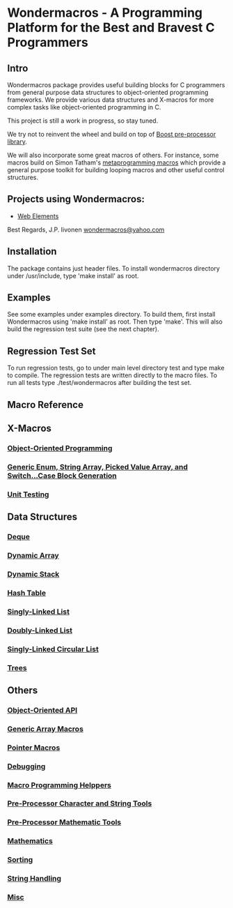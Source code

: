 # Wondermacros - A Programming Platform for the Best and Bravest C Programmers

## Intro

Wondermacros package provides useful building blocks for C programmers from
general purpose data structures to object-oriented programming frameworks.
We provide various data structures and X-macros for more complex tasks like
object-oriented programming in C.

This project is still a work in progress, so stay tuned.

We try not to reinvent the wheel and build on top of [Boost pre-processor
library](https://www.boost.org/doc/libs/1_67_0/libs/preprocessor/doc/index.html).

We will also incorporate some great macros of others. For instance, some
macros build on Simon Tatham's [metaprogramming macros](https://www.chiark.greenend.org.uk/~sgtatham/mp/)
which provide a general purpose toolkit for building looping macros and other useful
control structures.

## Projects using Wondermacros:
* [Web Elements](https://github.com/plainC/web_elements)

Best Regards,
J.P. Iivonen <wondermacros@yahoo.com>


## Installation

The package contains just header files. To install wondermacros directory
under /usr/include, type 'make install' as root.

## Examples

See some examples under examples directory. To build them, first install
Wondermacros using 'make install' as root.  Then type 'make'. This will also
build the regression test suite (see the next chapter).


## Regression Test Set

To run regression tests, go to under main level directory test and type make
to compile. The regression tests are written directly to the macro files.
To run all tests type ./test/wondermacros after building the test set.


## Macro Reference

## X-Macros
### [Object-Oriented Programming](https://github.com/plainC/wondermacros/blob/master/docs/objects.md)
### [Generic Enum, String Array, Picked Value Array, and Switch...Case Block Generation](https://github.com/plainC/wondermacros/blob/master/docs/generic_x.md)
### [Unit Testing](https://github.com/plainC/wondermacros/blob/master/docs/test.md)
## Data Structures
### [Deque](https://github.com/plainC/wondermacros/blob/master/docs/deque.md)
### [Dynamic Array](https://github.com/plainC/wondermacros/blob/master/docs/dynamic_array.md)
### [Dynamic Stack](https://github.com/plainC/wondermacros/blob/master/docs/dynamic_stack.md)
### [Hash Table](https://github.com/plainC/wondermacros/blob/master/docs/hash_table.md)
### [Singly-Linked List](https://github.com/plainC/wondermacros/blob/master/docs/slist.md)
### [Doubly-Linked List](https://github.com/plainC/wondermacros/blob/master/docs/dlist.md)
### [Singly-Linked Circular List](https://github.com/plainC/wondermacros/blob/master/docs/cslist.md)
### [Trees](https://github.com/plainC/wondermacros/blob/master/docs/tree.md)

## Others
### [Object-Oriented API](https://github.com/plainC/wondermacros/blob/master/docs/object_api.md)
### [Generic Array Macros](https://github.com/plainC/wondermacros/blob/master/docs/array.md)
### [Pointer Macros](https://github.com/plainC/wondermacros/blob/master/docs/pointer.md)
### [Debugging](https://github.com/plainC/wondermacros/blob/master/docs/debug.md)
### [Macro Programming Helppers](https://github.com/plainC/wondermacros/blob/master/docs/meta.md)
### [Pre-Processor Character and String Tools](https://github.com/plainC/wondermacros/blob/master/docs/pp_char.md)
### [Pre-Processor Mathematic Tools](https://github.com/plainC/wondermacros/blob/master/docs/pp_math.md)
### [Mathematics](https://github.com/plainC/wondermacros/blob/master/docs/math.md)
### [Sorting](https://github.com/plainC/wondermacros/blob/master/docs/sorting.md)
### [String Handling](https://github.com/plainC/wondermacros/blob/master/docs/string.md)
### [Misc](https://github.com/plainC/wondermacros/blob/master/docs/misc.md)
